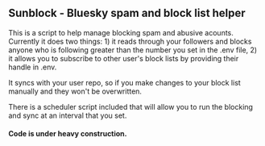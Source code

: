 ## Sunblock - Bluesky spam and block list helper

This is a script to help manage blocking spam and abusive acounts. Currently it does two things: 1) it reads through your followers and blocks anyone who is following greater than the number 
you set in the .env file, 2) it allows you to subscribe to other user's block lists by providing their handle in .env.

It syncs with your user repo, so if you make changes to your block list manually and they won't be overwritten.

There is a scheduler script included that will allow you to run the blocking and sync at an interval that you set.

#### Code is under heavy construction. 
